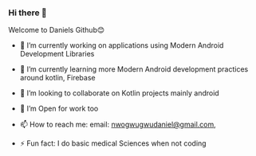 ### Hi there 👋

Welcome to Daniels Github😊




- 🔭 I’m currently working on applications using Modern Android Development Libraries
- 🌱 I’m currently learning more Modern Android development practices around kotlin, Firebase
- 👯 I’m looking to collaborate on Kotlin projects mainly android
- 🤔 I’m Open for work too

- 📫 How to reach me: email: nwogwugwudaniel@gmail.com, 

- ⚡ Fun fact: I do basic medical Sciences when not coding
